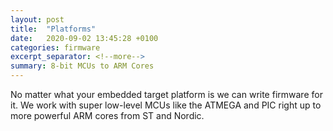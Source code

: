 ```yaml
---
layout: post
title:  "Platforms"
date:   2020-09-02 13:45:28 +0100
categories: firmware
excerpt_separator: <!--more-->
summary: 8-bit MCUs to ARM Cores
---
```

No matter what your embedded target platform is we can write firmware for it. We work with super low-level MCUs like the ATMEGA and PIC right up to more powerful ARM cores from ST and Nordic.
<!--more-->